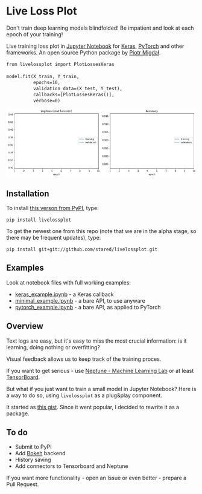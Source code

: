 # Live Loss Plot

Don't train deep learning models blindfolded! Be impatient and look at each epoch of your training!

Live training loss plot in [Jupyter Notebook](http://jupyter.org/) for [Keras](https://keras.io/), [PyTorch](http://pytorch.org/) and other frameworks. An open source Python package by [Piotr Migdał](http://p.migdal.pl/).

```
from livelossplot import PlotLossesKeras

model.fit(X_train, Y_train,
          epochs=10,
          validation_data=(X_test, Y_test),
          callbacks=[PlotLossesKeras()],
          verbose=0)
```

![](livelossplot.gif)

## Installation

To install [this verson from PyPI](https://pypi.python.org/pypi/livelossplot/), type:

```
pip install livelossplot
```

To get the newest one from this repo (note that we are in the alpha stage, so there may be frequent updates), type:

```
pip install git+git://github.com/stared/livelossplot.git
```

## Examples

Look at notebook files with full working examples:

* [keras_example.ipynb](https://github.com/stared/livelossplot/blob/master/keras_example.ipynb) - a Keras callback
* [minimal_example.ipynb](https://github.com/stared/livelossplot/blob/master/minimal_example.ipynb) - a bare API, to use anyware
* [pytorch_example.ipynb](https://github.com/stared/livelossplot/blob/master/pytorch_example.ipynb) - a bare API, as applied to PyTorch

## Overview

Text logs are easy, but it's easy to miss the most crucial information: is it learning, doing nothing or overfitting?

Visual feedback allows us to keep track of the training proces.

If you want to get serious - use [Neptune - Machine Learning Lab](https://neptune.ml/) or at least [TensorBoard](https://www.tensorflow.org/programmers_guide/summaries_and_tensorboard).

But what if you just want to train a small model in Jupyter Notebook? Here is a way to do so, using `livelossplot` as a plug&play component.

It started as [this gist](https://gist.github.com/stared/dfb4dfaf6d9a8501cd1cc8b8cb806d2e). Since it went popular, I decided to rewrite it as a package.

## To do

* Submit to PyPI
* Add [Bokeh](https://bokeh.pydata.org/) backend
* History saving
* Add connectors to Tensorboard and Neptune

If you want more functionality - open an Issue or even better - prepare a Pull Request.
